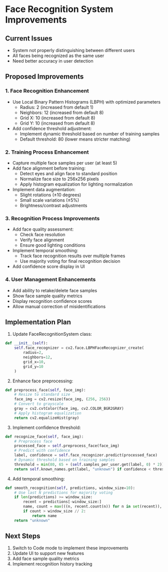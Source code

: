 # Face Recognition System Improvements

## Current Issues
- System not properly distinguishing between different users
- All faces being recognized as the same user
- Need better accuracy in user detection

## Proposed Improvements

### 1. Face Recognition Enhancement
- Use Local Binary Pattern Histograms (LBPH) with optimized parameters
  - Radius: 2 (increased from default 1)
  - Neighbors: 12 (increased from default 8)
  - Grid X: 10 (increased from default 8)
  - Grid Y: 10 (increased from default 8)
- Add confidence threshold adjustment:
  - Implement dynamic threshold based on number of training samples
  - Default threshold: 80 (lower means stricter matching)

### 2. Training Process Enhancement
- Capture multiple face samples per user (at least 5)
- Add face alignment before training:
  - Detect eyes and align face to standard position
  - Normalize face size to 256x256 pixels
  - Apply histogram equalization for lighting normalization
- Implement data augmentation:
  - Slight rotations (±10 degrees)
  - Small scale variations (±5%)
  - Brightness/contrast adjustments

### 3. Recognition Process Improvements
- Add face quality assessment:
  - Check face resolution
  - Verify face alignment
  - Ensure good lighting conditions
- Implement temporal smoothing:
  - Track face recognition results over multiple frames
  - Use majority voting for final recognition decision
- Add confidence score display in UI

### 4. User Management Enhancements
- Add ability to retake/delete face samples
- Show face sample quality metrics
- Display recognition confidence scores
- Allow manual correction of misidentifications

## Implementation Plan

1. Update FaceRecognitionSystem class:
```python
def __init__(self):
    self.face_recognizer = cv2.face.LBPHFaceRecognizer_create(
        radius=2,
        neighbors=12,
        grid_x=10,
        grid_y=10
    )
```

2. Enhance face preprocessing:
```python
def preprocess_face(self, face_img):
    # Resize to standard size
    face_img = cv2.resize(face_img, (256, 256))
    # Convert to grayscale
    gray = cv2.cvtColor(face_img, cv2.COLOR_BGR2GRAY)
    # Apply histogram equalization
    return cv2.equalizeHist(gray)
```

3. Implement confidence threshold:
```python
def recognize_face(self, face_img):
    # Preprocess face
    processed_face = self.preprocess_face(face_img)
    # Predict with confidence
    label, confidence = self.face_recognizer.predict(processed_face)
    # Dynamic threshold based on training samples
    threshold = min(80, 65 + (self.samples_per_user.get(label, 0) * 2))
    return self.known_names.get(label, "unknown") if confidence < threshold else "unknown"
```

4. Add temporal smoothing:
```python
def smooth_recognition(self, predictions, window_size=10):
    # Use last N predictions for majority voting
    if len(predictions) >= window_size:
        recent = predictions[-window_size:]
        name, count = max(((n, recent.count(n)) for n in set(recent)), key=lambda x: x[1])
        if count > window_size // 2:
            return name
    return "unknown"
```

## Next Steps
1. Switch to Code mode to implement these improvements
2. Update UI to support new features
3. Add face sample quality metrics
4. Implement recognition history tracking